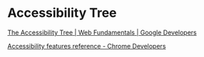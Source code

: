 # Accessibility Tree

[The Accessibility Tree | Web Fundamentals | Google Developers](https://developers.google.com/web/fundamentals/accessibility/semantics-builtin/the-accessibility-tree)

[Accessibility features reference - Chrome Developers](https://developer.chrome.com/docs/devtools/accessibility/reference/#pane)